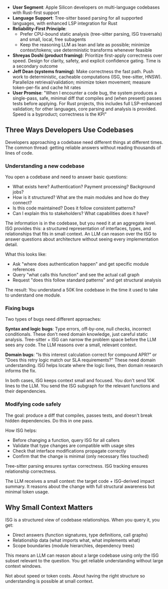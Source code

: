- **User Segment**: Apple Silicon developers on multi-language codebases with Rust-first support
- **Language Support**: Tree-sitter based parsing for all supported languages, with enhanced LSP integration for Rust
- **Reliability-First Principle**:
    - Prefer CPU-bound static analysis (tree-sitter parsing, ISG traversals) and small, local, free subagents
    - Keep the reasoning LLM as lean and late as possible; minimize context/tokens; use deterministic transforms whenever feasible
- **Shreyas Doshi (product framing)**: Prioritize first-apply correctness over speed. Design for clarity, safety, and explicit confidence gating. Time is a secondary outcome
- **Jeff Dean (systems framing)**: Make correctness the fast path. Push work to deterministic, cacheable computations (ISG, tree-sitter, HNSW). Parallelize retrieval/validation; minimize token movement; measure token-per-fix and cache hit rates
- **User Promise**: "When I encounter a code bug, the system produces a single-pass, safe, minimal diff that compiles and (when present) passes tests before applying. For Rust projects, this includes full LSP-enhanced validation; for other languages, core parsing and analysis is provided. Speed is a byproduct; correctness is the KPI"


## Three Ways Developers Use Codebases

Developers approaching a codebase need different things at different times. The common thread: getting reliable answers without reading thousands of lines of code.

### Understanding a new codebase

You open a codebase and need to answer basic questions:
- What exists here? Authentication? Payment processing? Background jobs?
- How is it structured? What are the main modules and how do they connect?
- Is this code maintained? Does it follow consistent patterns?
- Can I explain this to stakeholders? What capabilities does it have?

The information is in the codebase, but you need it at an aggregate level. ISG provides this: a structured representation of interfaces, types, and relationships that fits in small context. An LLM can reason over the ISG to answer questions about architecture without seeing every implementation detail.

What this looks like:
- Ask "where does authentication happen" and get specific module references
- Query "what calls this function" and see the actual call graph
- Request "does this follow standard patterns" and get structural analysis

The result: You understand a 50K line codebase in the time it used to take to understand one module.

### Fixing bugs

Two types of bugs need different approaches:

**Syntax and logic bugs**: Type errors, off-by-one, null checks, incorrect conditionals. These don't need domain knowledge, just careful static analysis. Tree-sitter + ISG can narrow the problem space before the LLM sees any code. The LLM reasons over a small, relevant context.

**Domain bugs**: "Is this interest calculation correct for compound APR?" or "Does this retry logic match our SLA requirements?" These need domain understanding. ISG helps locate where the logic lives, then domain research informs the fix.

In both cases, ISG keeps context small and focused. You don't send 10K lines to the LLM. You send the ISG subgraph for the relevant functions and their dependencies.

### Modifying code safely

The goal: produce a diff that compiles, passes tests, and doesn't break hidden dependencies. Do this in one pass.

How ISG helps:
- Before changing a function, query ISG for all callers
- Validate that type changes are compatible with usage sites
- Check that interface modifications propagate correctly
- Confirm that the change is minimal (only necessary files touched)

Tree-sitter parsing ensures syntax correctness. ISG tracking ensures relationship correctness.

The LLM receives a small context: the target code + ISG-derived impact summary. It reasons about the change with full structural awareness but minimal token usage.

## Why Small Context Matters

ISG is a structured view of codebase relationships. When you query it, you get:
- Direct answers (function signatures, type definitions, call graphs)
- Relationship data (what imports what, what implements what)
- Scope boundaries (module hierarchies, dependency trees)

This means an LLM can reason about a large codebase using only the ISG subset relevant to the question. You get reliable understanding without large context windows.

Not about speed or token costs. About having the right structure so understanding is possible at small context.



